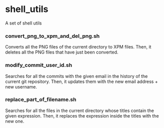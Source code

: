 # shell_utils
A set of shell utils

### convert_png_to_xpm_and_del_png.sh
Converts all the PNG files of the current directory to XPM files.
Then, it deletes all the PNG files that have just been converted.

### modify_commit_user_id.sh
Searches for all the commits with the given email in the history of the current git repository.
Then, it updates them with the new email address + new username.

### replace_part_of_filename.sh
Searches for all the files in the current directory whose titles contain the given expression.
Then, it replaces the expression inside the titles with the new one.
